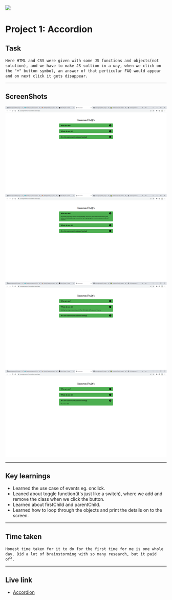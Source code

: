 ![](https://img.shields.io/badge/JS-Accordion-orange)

# Project 1: Accordion

## Task

    Here HTML and CSS were given with some JS functions and objects(not solution), and we have to make JS soltion in a way, when we click on the "+" button symbol, an answer of that perticular FAQ would appear and on next click it gets disappear.

---

## ScreenShots

![pic 1](./Accordion%20-%20Google%20Chrome%2012-11-2022%2021_39_35.png)
![pic 2](./Accordion%20-%20Google%20Chrome%2012-11-2022%2021_39_43.png)
![pic 3](./Accordion%20-%20Google%20Chrome%2012-11-2022%2021_39_53.png)
![pic 4](./Accordion%20-%20Google%20Chrome%2012-11-2022%2021_40_03.png)

---

## Key learnings

- Learned the use case of events eg. onclick.
- Leaned about toggle function(it's just like a switch), where we add and remove the class when we click the button.
- Learned about firstChild and parentChild.
- Learned how to loop through the objects and print the details on to the screen.

---

## Time taken

    Honest time taken for it to do for the first time for me is one whole day. Did a lot of brainstorming with so many research, but it paid off.

---

## Live link

- [Accordion](https://js-assignments-1-accordion.vercel.app/)
